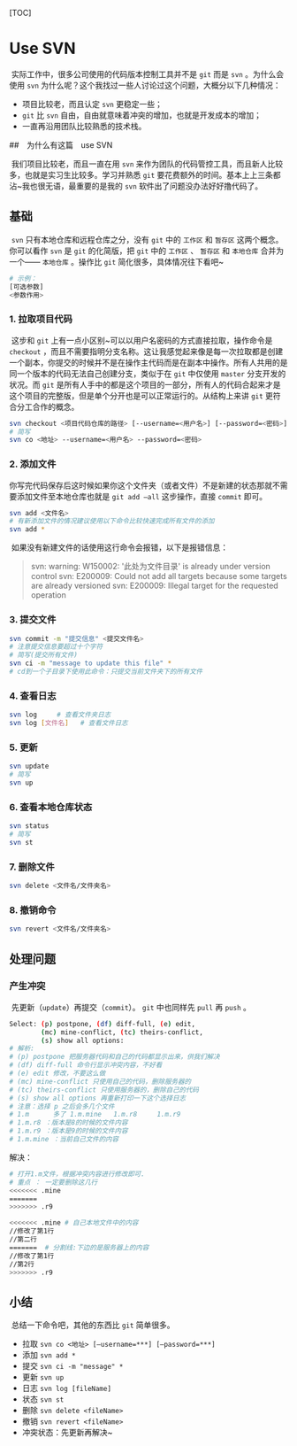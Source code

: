 [TOC]

# Use SVN

​	实际工作中，很多公司使用的代码版本控制工具并不是 `git` 而是 `svn` 。为什么会使用 `svn` 为什么呢？这个我找过一些人讨论过这个问题，大概分以下几种情况：

- 项目比较老，而且认定  `svn` 更稳定一些；
- `git` 比 `svn` 自由，自由就意味着冲突的增加，也就是开发成本的增加；
- 一直再沿用团队比较熟悉的技术栈。

##　为什么有这篇　use SVN

​	我们项目比较老，而且一直在用 `svn` 来作为团队的代码管控工具，而且新人比较多，也就是实习生比较多。学习并熟悉 `git` 要花费额外的时间。基本上上三条都沾~我也很无语，最重要的是我的 `svn` 软件出了问题没办法好好撸代码了。

## 基础

​	 `svn` 只有本地仓库和远程仓库之分，没有 `git` 中的 `工作区` 和 `暂存区` 这两个概念。你可以看作 `svn` 是 `git` 的化简版，把 `git` 中的 `工作区` 、 `暂存区` 和 `本地仓库` 合并为一个——  `本地仓库` 。操作比 `git` 简化很多，具体情况往下看吧~

```bash
# 示例：
[可选参数] 
<参数作用>
```



### 1. 拉取项目代码

​	这步和 `git` 上有一点小区别~可以以用户名密码的方式直接拉取，操作命令是 `checkout` ，而且不需要指明分支名称。这让我感觉起来像是每一次拉取都是创建一个副本，你提交的时候并不是在操作主代码而是在副本中操作。所有人共用的是同一个版本的代码无法自己创建分支，类似于在 `git` 中仅使用 `master` 分支开发的状况。而 `git` 是所有人手中的都是这个项目的一部分，所有人的代码合起来才是这个项目的完整版，但是单个分开也是可以正常运行的。从结构上来讲 `git` 更符合分工合作的概念。

```bash
svn checkout <项目代码仓库的路径> [--username=<用户名>] [--password=<密码>]
# 简写
svn co <地址> --username=<用户名> --password=<密码>
```

### 2. 添加文件

​	你写完代码保存后这时候如果你这个文件夹（或者文件）不是新建的状态那就不需要添加文件至本地仓库也就是 `git add —all` 这步操作，直接 `commit` 即可。

```bash
svn add <文件名>
# 有新添加文件的情况建议使用以下命令比较快速完成所有文件的添加
svn add *
```

​	如果没有新建文件的话使用这行命令会报错，以下是报错信息：

> svn: warning: W150002: '此处为文件目录' is already under version control
> svn: E200009: Could not add all targets because some targets are already versioned
> svn: E200009: Illegal target for the requested operation

### 3. 提交文件

```bash
svn commit -m "提交信息" <提交文件名>
# 注意提交信息要超过十个字符
# 简写(提交所有文件)
svn ci -m "message to update this file" *
# cd到一个子目录下使用此命令：只提交当前文件夹下的所有文件
```

### 4. 查看日志

```bash
svn log		# 查看文件夹日志
svn log [文件名]	# 查看文件日志
```

### 5. 更新

```bash
svn update
# 简写
svn up
```

### 6. 查看本地仓库状态

```bash
svn status
# 简写
svn st
```

### 7. 删除文件

```bash
svn delete <文件名/文件夹名>
```

### 8. 撤销命令

```bash
svn revert <文件名/文件夹名>
```

## 处理问题

### 产生冲突

​	先更新（`update`）再提交（`commit`）。 `git` 中也同样先 `pull` 再 `push` 。

```bash
Select: (p) postpone, (df) diff-full, (e) edit,
        (mc) mine-conflict, (tc) theirs-conflict,
        (s) show all options:
# 解析:
# (p) postpone 把服务器代码和自己的代码都显示出来，供我们解决
# (df) diff-full 命令行显示冲突内容，不好看
# (e) edit 修改，不要这么做
# (mc) mine-conflict 只使用自己的代码，删除服务器的
# (tc) theirs-conflict 只使用服务器的，删除自己的代码
# (s) show all options 再重新打印一下这个选择日志
# 注意：选择 p 之后会多几个文件
# 1.m      多了 1.m.mine   1.m.r8     1.m.r9
# 1.m.r8 ：版本是8的时候的文件内容
# 1.m.r9 ：版本是9的时候的文件内容
# 1.m.mine ：当前自己文件的内容
```

解决：

```bash
# 打开1.m文件，根据冲突内容进行修改即可.
# 重点 ： 一定要删除这几行 
<<<<<<< .mine
=======
>>>>>>> .r9

<<<<<<< .mine # 自己本地文件中的内容
//修改了第1行
//第二行
=======  # 分割线:下边的是服务器上的内容
//修改了第1行
//第2行
>>>>>>> .r9
```

## 小结

​	总结一下命令吧，其他的东西比 `git` 简单很多。

- 拉取     `svn co <地址> [—username=***] [—password=***]`
- 添加     `svn add *`
- 提交     `svn ci -m "message" *`
- 更新     `svn up`
- 日志     `svn log [fileName]`
- 状态     `svn st`
- 删除     `svn delete <fileName>`
- 撤销     `svn revert <fileName>`
- 冲突状态：先更新再解决~